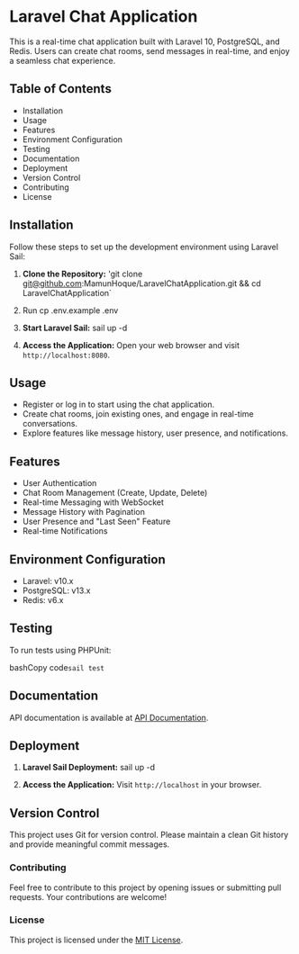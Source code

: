 # Laravel Chat Application

This is a real-time chat application built with Laravel 10, PostgreSQL, and Redis. Users can create chat rooms, send messages in real-time, and enjoy a seamless chat experience.

## Table of Contents

* Installation
* Usage
* Features
* Environment Configuration
* Testing
* Documentation
* Deployment
* Version Control
* Contributing
* License

## Installation

Follow these steps to set up the development environment using Laravel Sail:

1. **Clone the Repository:** 
  'git clone git@github.com:MamunHoque/LaravelChatApplication.git && cd LaravelChatApplication`
2. Run cp .env.example .env

3. **Start Laravel Sail:** sail up -d

4. **Access the Application:**
    Open your web browser and visit `http://localhost:8080`.

## Usage

* Register or log in to start using the chat application.
* Create chat rooms, join existing ones, and engage in real-time conversations.
* Explore features like message history, user presence, and notifications.

## Features

* User Authentication
* Chat Room Management (Create, Update, Delete)
* Real-time Messaging with WebSocket
* Message History with Pagination
* User Presence and "Last Seen" Feature
* Real-time Notifications

## Environment Configuration

* Laravel: v10.x
* PostgreSQL: v13.x
* Redis: v6.x

## Testing

To run tests using PHPUnit:

bashCopy code`sail test`


## Documentation

API documentation is available at [API Documentation](#).

## Deployment

1. **Laravel Sail Deployment:** sail up -d

2. **Access the Application:**
   Visit `http://localhost` in your browser.

## Version Control

This project uses Git for version control. Please maintain a clean Git history and provide meaningful commit messages.

### Contributing

Feel free to contribute to this project by opening issues or submitting pull requests. Your contributions are welcome!

### License

This project is licensed under the [MIT License](#).
